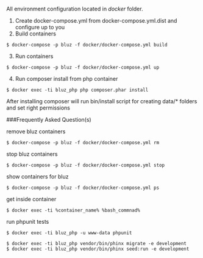 All environment configuration located in _docker_ folder.
1. Create docker-compose.yml from docker-compose.yml.dist and configure up to you
2. Build containers
```
$ docker-compose -p bluz -f docker/docker-compose.yml build
```
3. Run containers
```
$ docker-compose -p bluz -f docker/docker-compose.yml up
```

4. Run composer install from php container
```
$ docker exec -ti bluz_php php composer.phar install
```
After installing composer will run bin/install script for creating data/* folders and set right permissions

###Frequently Asked Question(s)
 
 remove bluz containers
 ```
 $ docker-compose -p bluz -f docker/docker-compose.yml rm
 ```
 
 stop bluz containers 
 ```
 $ docker-compose -p bluz -f docker/docker-compose.yml stop
 ```
 
 show containers for bluz
 ```
 $ docker-compose -p bluz -f docker/docker-compose.yml ps
 ```

 get inside container
 ```
 $ docker exec -ti %container_name% %bash_commnad%
 ```
 
 run phpunit tests
 ```
 $ docker exec -ti bluz_php -u www-data phpunit
 
 $ docker exec -ti bluz_php vendor/bin/phinx migrate -e development
 $ docker exec -ti bluz_php vendor/bin/phinx seed:run -e development
 ```
 